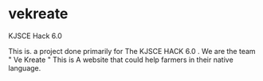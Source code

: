 # vekreate

KJSCE Hack 6.0 

This is. a project done primarily for The KJSCE HACK 6.0 . We are the team " Ve Kreate "
This is A website that could help farmers in their native language.
